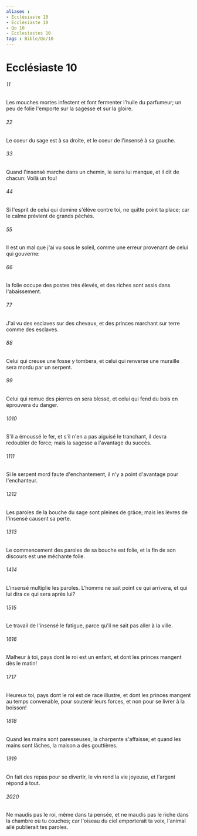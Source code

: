 ```yaml
---
aliases : 
- Ecclésiaste 10
- Ecclésiaste 10
- Qo 10
- Ecclesiastes 10
tags : Bible/Qo/10
---
```


# Ecclésiaste 10

###### 11
Les mouches mortes infectent et font fermenter l'huile du parfumeur; un peu de folie l'emporte sur la sagesse et sur la gloire.
###### 22
Le coeur du sage est à sa droite, et le coeur de l'insensé à sa gauche.
###### 33
Quand l'insensé marche dans un chemin, le sens lui manque, et il dit de chacun: Voilà un fou!
###### 44
Si l'esprit de celui qui domine s'élève contre toi, ne quitte point ta place; car le calme prévient de grands péchés.
###### 55
Il est un mal que j'ai vu sous le soleil, comme une erreur provenant de celui qui gouverne:
###### 66
la folie occupe des postes très élevés, et des riches sont assis dans l'abaissement.
###### 77
J'ai vu des esclaves sur des chevaux, et des princes marchant sur terre comme des esclaves.
###### 88
Celui qui creuse une fosse y tombera, et celui qui renverse une muraille sera mordu par un serpent.
###### 99
Celui qui remue des pierres en sera blessé, et celui qui fend du bois en éprouvera du danger.
###### 1010
S'il a émoussé le fer, et s'il n'en a pas aiguisé le tranchant, il devra redoubler de force; mais la sagesse a l'avantage du succès.
###### 1111
Si le serpent mord faute d'enchantement, il n'y a point d'avantage pour l'enchanteur.
###### 1212
Les paroles de la bouche du sage sont pleines de grâce; mais les lèvres de l'insensé causent sa perte.
###### 1313
Le commencement des paroles de sa bouche est folie, et la fin de son discours est une méchante folie.
###### 1414
L'insensé multiplie les paroles. L'homme ne sait point ce qui arrivera, et qui lui dira ce qui sera après lui?
###### 1515
Le travail de l'insensé le fatigue, parce qu'il ne sait pas aller à la ville.
###### 1616
Malheur à toi, pays dont le roi est un enfant, et dont les princes mangent dès le matin!
###### 1717
Heureux toi, pays dont le roi est de race illustre, et dont les princes mangent au temps convenable, pour soutenir leurs forces, et non pour se livrer à la boisson!
###### 1818
Quand les mains sont paresseuses, la charpente s'affaisse; et quand les mains sont lâches, la maison a des gouttières.
###### 1919
On fait des repas pour se divertir, le vin rend la vie joyeuse, et l'argent répond à tout.
###### 2020
Ne maudis pas le roi, même dans ta pensée, et ne maudis pas le riche dans la chambre où tu couches; car l'oiseau du ciel emporterait ta voix, l'animal ailé publierait tes paroles.
